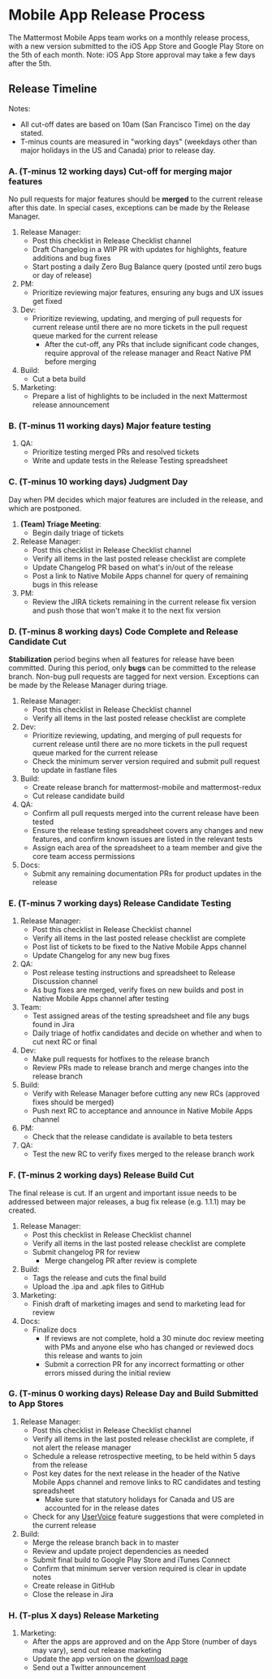 # Mobile App Release Process

The Mattermost Mobile Apps team works on a monthly release process, with a new version submitted to the iOS App Store and Google Play Store on the 5th of each month. Note: iOS App Store approval may take a few days after the 5th. 

## Release Timeline

Notes:

- All cut-off dates are based on 10am (San Francisco Time) on the day stated.
- T-minus counts are measured in "working days" (weekdays other than major holidays in the US and Canada) prior to release day.

### A. (T-minus 12 working days) Cut-off for merging major features

No pull requests for major features should be **merged** to the current release after this date. In special cases, exceptions can be made by the Release Manager.

1. Release Manager:
    - Post this checklist in Release Checklist channel
    - Draft Changelog in a WIP PR with updates for highlights, feature additions and bug fixes
    - Start posting a daily Zero Bug Balance query (posted until zero bugs or day of release)
2. PM:
    - Prioritize reviewing major features, ensuring any bugs and UX issues get fixed
3. Dev:
    - Prioritize reviewing, updating, and merging of pull requests for current release until there are no more tickets in the pull request queue marked for the current release
      - After the cut-off, any PRs that include significant code changes, require approval of the release manager and React Native PM before merging
4. Build:
    - Cut a beta build
5. Marketing:
    - Prepare a list of highlights to be included in the next Mattermost release announcement

### B. (T-minus 11 working days) Major feature testing

1. QA:
    - Prioritize testing merged PRs and resolved tickets
    - Write and update tests in the Release Testing spreadsheet
    
### C. (T-minus 10 working days) Judgment Day

Day when PM decides which major features are included in the release, and which are postponed.

1. **(Team) Triage Meeting**:
    - Begin daily triage of tickets
2. Release Manager:
    - Post this checklist in Release Checklist channel
    - Verify all items in the last posted release checklist are complete
    - Update Changelog PR based on what's in/out of the release
    - Post a link to Native Mobile Apps channel for query of remaining bugs in this release
3. PM:
    - Review the JIRA tickets remaining in the current release fix version and push those that won't make it to the next fix version

### D. (T-minus 8 working days) Code Complete and Release Candidate Cut 

**Stabilization** period begins when all features for release have been committed. During this period, only **bugs** can be committed to the release branch. Non-bug pull requests are tagged for next version. Exceptions can be made by the Release Manager during triage.

1. Release Manager:
    - Post this checklist in Release Checklist channel
    - Verify all items in the last posted release checklist are complete
2. Dev:
    - Prioritize reviewing, updating, and merging of pull requests for current release until there are no more tickets in the pull request queue marked for the current release
    - Check the minimum server version required and submit pull request to update in fastlane files
3. Build:
    - Create release branch for mattermost-mobile and mattermost-redux
    - Cut release candidate build
4. QA:
    - Confirm all pull requests merged into the current release have been tested
    - Ensure the release testing spreadsheet covers any changes and new features, and confirm known issues are listed in the relevant tests
    - Assign each area of the spreadsheet to a team member and give the core team access permissions
5. Docs:
    - Submit any remaining documentation PRs for product updates in the release

### E. (T-minus 7 working days) Release Candidate Testing

1. Release Manager:
    - Post this checklist in Release Checklist channel
    - Verify all items in the last posted release checklist are complete
    - Post list of tickets to be fixed to the Native Mobile Apps channel
    - Update Changelog for any new bug fixes
2. QA:
    - Post release testing instructions and spreadsheet to Release Discussion channel
    - As bug fixes are merged, verify fixes on new builds and post in Native Mobile Apps channel after testing
3. Team:
    - Test assigned areas of the testing spreadsheet and file any bugs found in Jira 
    - Daily triage of hotfix candidates and decide on whether and when to cut next RC or final
4. Dev:
    - Make pull requests for hotfixes to the release branch
    - Review PRs made to release branch and merge changes into the release branch
5. Build:
    - Verify with Release Manager before cutting any new RCs (approved fixes should be merged)
    - Push next RC to acceptance and announce in Native Mobile Apps channel
6. PM:
    - Check that the release candidate is available to beta testers 
7. QA: 
    - Test the new RC to verify fixes merged to the release branch work

### F. (T-minus 2 working days) Release Build Cut

The final release is cut. If an urgent and important issue needs to be addressed between major releases, a bug fix release (e.g. 1.1.1) may be created.

1. Release Manager:
    - Post this checklist in Release Checklist channel
    - Verify all items in the last posted release checklist are complete
    - Submit changelog PR for review
        - Merge changelog PR after review is complete
2. Build: 
    - Tags the release and cuts the final build
    - Upload the .ipa and .apk files to GitHub
3. Marketing:
    - Finish draft of marketing images and send to marketing lead for review
4. Docs:
    - Finalize docs
      - If reviews are not complete, hold a 30 minute doc review meeting with PMs and anyone else who has changed or reviewed docs this release and wants to join
      - Submit a correction PR for any incorrect formatting or other errors missed during the initial review
    
### G. (T-minus 0 working days) Release Day and Build Submitted to App Stores 

1. Release Manager:
    - Post this checklist in Release Checklist channel
    - Verify all items in the last posted release checklist are complete, if not alert the release manager
    - Schedule a release retrospective meeting, to be held within 5 days from the release 
    - Post key dates for the next release in the header of the Native Mobile Apps channel and remove links to RC candidates and testing spreadsheet
        - Make sure that statutory holidays for Canada and US are accounted for in the release dates
    - Check for any [UserVoice](https://docs.google.com/spreadsheets/d/1nljd4cFh-9MXF4DxlUnC8b6bdqijkvi8KHquOmK8M6E/edit#gid=0) feature suggestions that were completed in the current release
2. Build:
    - Merge the release branch back in to master
    - Review and update project dependencies as needed
    - Submit final build to Google Play Store and iTunes Connect
    - Confirm that minimum server version required is clear in update notes 
    - Create release in GitHub 
    - Close the release in Jira

### H. (T-plus X days) Release Marketing

1. Marketing:
    - After the apps are approved and on the App Store (number of days may vary), send out release marketing
    - Update the app version on the [download page](https://about.mattermost.com/download/#mattermostApps)
    - Send out a Twitter announcement

